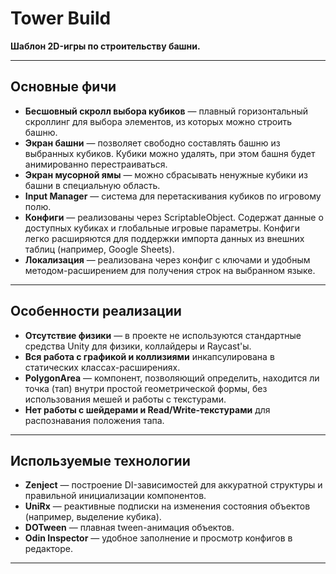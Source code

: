 # Tower Build

**Шаблон 2D-игры по строительству башни.**

---

## Основные фичи

- **Бесшовный скролл выбора кубиков** — плавный горизонтальный скроллинг для выбора элементов, из которых можно строить башню.
- **Экран башни** — позволяет свободно составлять башню из выбранных кубиков. Кубики можно удалять, при этом башня будет анимированно перестраиваться.
- **Экран мусорной ямы** — можно сбрасывать ненужные кубики из башни в специальную область.
- **Input Manager** — система для перетаскивания кубиков по игровому полю.
- **Конфиги** — реализованы через ScriptableObject. Содержат данные о доступных кубиках и глобальные игровые параметры. Конфиги легко расширяются для поддержки импорта данных из внешних таблиц (например, Google Sheets).
- **Локализация** — реализована через конфиг с ключами и удобным методом-расширением для получения строк на выбранном языке.

---

## Особенности реализации

- **Отсутствие физики** — в проекте не используются стандартные средства Unity для физики, коллайдеры и Raycast'ы.
- **Вся работа с графикой и коллизиями** инкапсулирована в статических классах-расширениях.
- **PolygonArea** — компонент, позволяющий определить, находится ли точка (тап) внутри простой геометрической формы, без использования мешей и работы с текстурами.
- **Нет работы с шейдерами и Read/Write-текстурами** для распознавания положения тапа.

---

## Используемые технологии

- **Zenject** — построение DI-зависимостей для аккуратной структуры и правильной инициализации компонентов.
- **UniRx** — реактивные подписки на изменения состояния объектов (например, выделение кубика).
- **DOTween** — плавная tween-анимация объектов.
- **Odin Inspector** — удобное заполнение и просмотр конфигов в редакторе.

---

